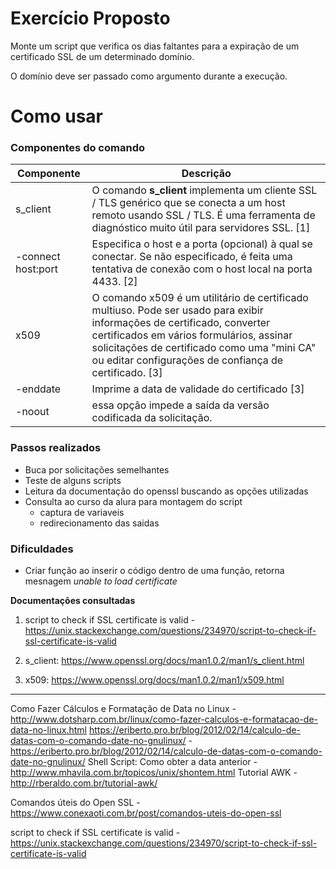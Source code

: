 

# Exercício Proposto

Monte um script que verifica os dias faltantes para a expiração de um certificado SSL de um determinado domínio.

O domínio deve ser passado como argumento durante a execução.

# Como usar 




### Componentes do comando

| Componente | Descrição        |
| ---------- | -----------------|
| s_client   | O comando **s_client** implementa um cliente SSL / TLS genérico que se conecta a um host remoto usando SSL / TLS. É uma ferramenta de diagnóstico muito útil para servidores SSL. [1]|
| -connect host:port | Especifica o host e a porta (opcional) à qual se conectar. Se não especificado, é feita uma tentativa de conexão com o host local na porta 4433. [2]|
| x509 | O comando x509 é um utilitário de certificado multiuso. Pode ser usado para exibir informações de certificado, converter certificados em vários formulários, assinar solicitações de certificado como uma "mini CA" ou editar configurações de confiança de certificado. [3] | 
| -enddate | Imprime a data de validade do certificado [3] | 
| -noout | essa opção impede a saída da versão codificada da solicitação.




### Passos realizados
* Buca por solicitações semelhantes
* Teste de alguns scripts
* Leitura da documentação do openssl buscando as opções utilizadas
* Consulta ao curso da alura para montagem do script
    * captura de variaveis
    * redirecionamento das saidas 


### Dificuldades
* Criar função ao inserir o código dentro de uma função, retorna mesnagem _unable to load certificate_

**Documentações consultadas**
1. script to check if SSL certificate is valid - https://unix.stackexchange.com/questions/234970/script-to-check-if-ssl-certificate-is-valid

2. s_client: https://www.openssl.org/docs/man1.0.2/man1/s_client.html

3. x509: https://www.openssl.org/docs/man1.0.2/man1/x509.html



----
Como Fazer Cálculos e Formatação de Data no Linux - http://www.dotsharp.com.br/linux/como-fazer-calculos-e-formatacao-de-data-no-linux.html
https://eriberto.pro.br/blog/2012/02/14/calculo-de-datas-com-o-comando-date-no-gnulinux/ - https://eriberto.pro.br/blog/2012/02/14/calculo-de-datas-com-o-comando-date-no-gnulinux/
Shell Script: Como obter a data anterior - http://www.mhavila.com.br/topicos/unix/shontem.html
Tutorial AWK - http://rberaldo.com.br/tutorial-awk/

Comandos úteis do Open SSL - https://www.conexaoti.com.br/post/comandos-uteis-do-open-ssl

script to check if SSL certificate is valid - https://unix.stackexchange.com/questions/234970/script-to-check-if-ssl-certificate-is-valid
